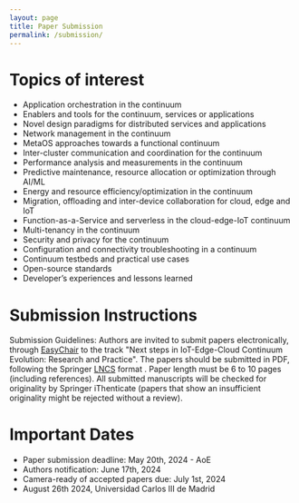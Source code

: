 ```yaml
---
layout: page
title: Paper Submission
permalink: /submission/
---
```



# Topics of interest

* Application orchestration in the continuum
* Enablers and tools for the continuum, services or applications
* Novel design paradigms for distributed services and applications
* Network management in the continuum
* MetaOS approaches towards a functional continuum
* Inter-cluster communication and coordination for the continuum
* Performance analysis and measurements in the continuum
* Predictive maintenance, resource allocation or optimization through AI/ML
* Energy and resource efficiency/optimization in the continuum
* Migration, offloading and inter-device collaboration for cloud, edge and IoT
* Function-as-a-Service and serverless in the cloud-edge-IoT continuum
* Multi-tenancy in the continuum
* Security and privacy for the continuum
* Configuration and connectivity troubleshooting in a continuum
* Continuum testbeds and practical use cases
* Open-source standards
* Developer’s experiences and lessons learned

# Submission Instructions

Submission Guidelines: Authors are invited to submit papers electronically, through [EasyChair](https://easychair.org/conferences/?conf=europar24-ws-phd-poster-whpc) to the track "Next steps in IoT-Edge-Cloud Continuum Evolution: Research and Practice". The papers should be submitted in PDF, following the Springer [LNCS](https://www.springer.com/gp/computer-science/lncs/conference-proceedings-guidelines) format . Paper length must be 6 to 10 pages (including references). All submitted manuscripts will be checked for originality by Springer iThenticate (papers that show an insufficient originality might be rejected without a review).

# Important Dates

* Paper submission deadline: May 20th, 2024  - AoE
* Authors notification: June 17th, 2024
* Camera-ready of accepted papers due: July 1st, 2024
* August 26th 2024, Universidad Carlos III de Madrid
